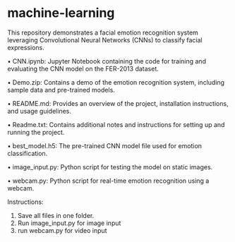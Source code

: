 # machine-learning

This repository demonstrates a facial emotion recognition system leveraging Convolutional Neural Networks (CNNs) to classify facial expressions.

•  CNN.ipynb: Jupyter Notebook containing the code for training and evaluating the CNN model on the FER-2013 dataset.

•  Demo.zip: Contains a demo of the emotion recognition system, including sample data and pre-trained models.

•  README.md: Provides an overview of the project, installation instructions, and usage guidelines.

•  Readme.txt: Contains additional notes and instructions for setting up and running the project.

•  best_model.h5: The pre-trained CNN model file used for emotion classification.

•  image_input.py: Python script for testing the model on static images.

•  webcam.py: Python script for real-time emotion recognition using a webcam.


Instructions:
1. Save all files in one folder.
2. Run image_input.py for image input
3. run webcam.py for video input
